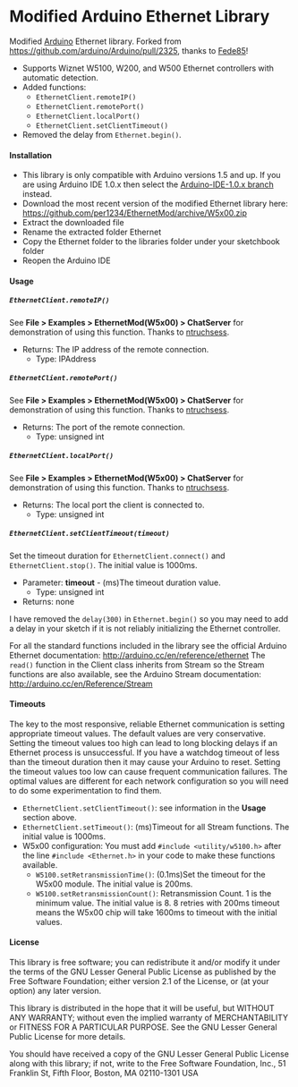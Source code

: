 Modified Arduino Ethernet Library
==========

Modified [Arduino](http://arduino.cc) Ethernet library. Forked from https://github.com/arduino/Arduino/pull/2325, thanks to [Fede85](https://github.com/Fede85)!
- Supports Wiznet W5100, W200, and W500 Ethernet controllers with automatic detection.
- Added functions:
  - `EthernetClient.remoteIP()`
  - `EthernetClient.remotePort()`
  - `EthernetClient.localPort()`
  - `EthernetClient.setClientTimeout()`
- Removed the delay from `Ethernet.begin()`.


<a id="installation"></a>
#### Installation
- This library is only compatible with Arduino versions 1.5 and up. If you are using Arduino IDE 1.0.x then select the [Arduino-IDE-1.0.x branch](https://github.com/per1234/EthernetMod/tree/Arduino-IDE-1.0.x) instead.
- Download the most recent version of the modified Ethernet library here: https://github.com/per1234/EthernetMod/archive/W5x00.zip
- Extract the downloaded file
- Rename the extracted folder Ethernet
- Copy the Ethernet folder to the libraries folder under your sketchbook folder
- Reopen the Arduino IDE


<a id="usage"></a>
#### Usage
##### `EthernetClient.remoteIP()`
See **File > Examples > EthernetMod(W5x00) > ChatServer** for demonstration of using this function. Thanks to [ntruchsess](https://github.com/ntruchsess/Arduino-1/commit/ca37de4ba4ecbdb941f14ac1fe7dd40f3008af75).
- Returns: The IP address of the remote connection.
  - Type: IPAddress

##### `EthernetClient.remotePort()`
See **File > Examples > EthernetMod(W5x00) > ChatServer** for demonstration of using this function. Thanks to [ntruchsess](https://github.com/ntruchsess/Arduino-1/commit/ca37de4ba4ecbdb941f14ac1fe7dd40f3008af75).
- Returns: The port of the remote connection.
  - Type: unsigned int

##### `EthernetClient.localPort()`
See **File > Examples > EthernetMod(W5x00) > ChatServer** for demonstration of using this function. Thanks to [ntruchsess](https://github.com/ntruchsess/Arduino-1/commit/937bce1a0bb2567f6d03b15df79525569377dabd).
- Returns: The local port the client is connected to.
  - Type: unsigned int

##### `EthernetClient.setClientTimeout(timeout)`
Set the timeout duration for `EthernetClient.connect()` and `EthernetClient.stop()`. The initial value is 1000ms.
- Parameter: **timeout** - (ms)The timeout duration value.
  - Type: unsigned int
- Returns: none

I have removed the `delay(300)` in `Ethernet.begin()` so you may need to add a delay in your sketch if it is not reliably initializing the Ethernet controller.

For all the standard functions included in the library see the official Arduino Ethernet documentation: http://arduino.cc/en/reference/ethernet
The `read()` function in the Client class inherits from Stream so the Stream functions are also available, see the Arduino Stream documentation: http://arduino.cc/en/Reference/Stream


<a id="timeouts"></a>
#### Timeouts
The key to the most responsive, reliable Ethernet communication is setting appropriate timeout values. The default values are very conservative. Setting the timeout values too high can lead to long blocking delays if an Ethernet process is unsuccessful. If you have a watchdog timeout of less than the timeout duration then it may cause your Arduino to reset. Setting the timeout values too low can cause frequent communication failures. The optimal values are different for each network configuration so you will need to do some experimentation to find them.

- `EthernetClient.setClientTimeout()`: see information in the **Usage** section above.
- `EthernetClient.setTimeout()`: (ms)Timeout for all Stream functions. The initial value is 1000ms.
- W5x00 configuration: You must add `#include <utility/w5100.h>` after the line `#include <Ethernet.h>` in your code to make these functions available.
  - `W5100.setRetransmissionTime()`: (0.1ms)Set the timeout for the W5x00 module. The initial value is 200ms.
  - `W5100.setRetransmissionCount()`: Retransmission Count. 1 is the minimum value. The initial value is 8. 8 retries with 200ms timeout means the W5x00 chip will take 1600ms to timeout with the initial values.


<a id="license"></a>
#### License
This library is free software; you can redistribute it and/or
modify it under the terms of the GNU Lesser General Public
License as published by the Free Software Foundation; either
version 2.1 of the License, or (at your option) any later version.

This library is distributed in the hope that it will be useful,
but WITHOUT ANY WARRANTY; without even the implied warranty of
MERCHANTABILITY or FITNESS FOR A PARTICULAR PURPOSE. See the GNU
Lesser General Public License for more details.

You should have received a copy of the GNU Lesser General Public
License along with this library; if not, write to the Free Software
Foundation, Inc., 51 Franklin St, Fifth Floor, Boston, MA 02110-1301 USA
